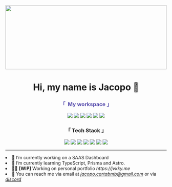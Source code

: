 <img style="height: 200px; width: 100%" src="https://i.imgur.com/xz9pgtH_d.webp?maxwidth=760&fidelity=grand">

<h1 align="center"> Hi, my name is Jacopo 👋 </h1>
<h3 align="center" style="color: #554aac">
   「 ‎​ ​​​​​My workspace 」
</h3>

<p align="center">
  <img src="https://img.shields.io/badge/Windows_10-0078D6?style=for-the-badge&logo=windows&logoColor=white"/>
  <img src="https://img.shields.io/badge/Apple%20-M2-333333?style=for-the-badge&logo=apple&logoColor=white" />
  <img src="https://img.shields.io/badge/VSCode-0078D4?style=for-the-badge&logo=visual%20studio%20code&logoColor=white"/>
  <img src="https://img.shields.io/badge/prettier-1A2C34?style=for-the-badge&logo=prettier&logoColor=F7BA3E"/>
  <img src="https://img.shields.io/badge/Vercel-000000?style=for-the-badge&logo=vercel&logoColor=white"/>
  <img src="https://img.shields.io/badge/GIT-E44C30?style=for-the-badge&logo=git&logoColor=white"/>
</p>

<h3 align="center">
   「  Tech Stack  」 
</h3>

<p align="center">
   <img src="https://img.shields.io/badge/next%20js-000000?style=for-the-badge&logo=nextdotjs&logoColor=white"/>
  <img src="https://img.shields.io/badge/Astro-0C1222?style=for-the-badge&logo=astro&logoColor=FDFDFE"/>
  <img src="https://img.shields.io/badge/React-20232A?style=for-the-badge&logo=react&logoColor=61DAFB"/>
  <img src="https://img.shields.io/badge/Tailwind_CSS-38B2AC?style=for-the-badge&logo=tailwind-css&logoColor=white"/>
  <img src="https://img.shields.io/badge/MongoDB-4EA94B?style=for-the-badge&logo=mongodb&logoColor=white"/>
  <img src="https://img.shields.io/badge/Node%20js-339933?style=for-the-badge&logo=nodedotjs&logoColor=white"/>
  <img src="https://img.shields.io/badge/Redux-593D88?style=for-the-badge&logo=redux&logoColor=FDFDFE"/>
</p>
<hr/>

<li>
   🔭 I’m currently working on a SAAS Dashboard
</li>
<li>
   🌱 I’m currently learning TypeScript, Prisma and Astro.
</li>
<li>
   👨‍💻 <strong>[WIP]</strong> Working on personal portfolio <em> https://jvkky.me </em> 
</li>
<li>
   💬 You can reach me via  email at <em><a href="mailto:someone@jacopo.cartabmb@gmail.com"> jacopo.cartabmb@gmail.com</a></em> or via <em> <a href="https://discord.com/users/610940040536915978"> discord </a> </em> 
</li>
